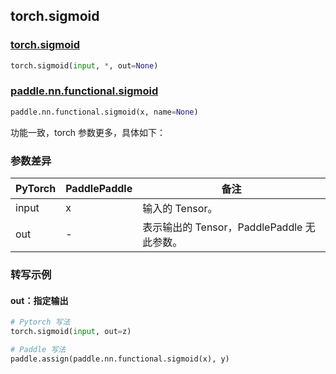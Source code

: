 ## torch.sigmoid
### [torch.sigmoid](https://pytorch.org/docs/stable/generated/torch.sigmoid.html?highlight=sigmoid#torch.sigmoid)

```python
torch.sigmoid(input, *, out=None)
```

### [paddle.nn.functional.sigmoid](https://www.paddlepaddle.org.cn/documentation/docs/zh/api/paddle/nn/functional/sigmoid_cn.html#sigmoid)

```python
paddle.nn.functional.sigmoid(x, name=None)
```

功能一致，torch 参数更多，具体如下：
### 参数差异
| PyTorch       | PaddlePaddle | 备注                                                   |
| ------------- | ------------ | ------------------------------------------------------ |
| input         | x            | 输入的 Tensor。                                      |
| out           | -            | 表示输出的 Tensor，PaddlePaddle 无此参数。               |


### 转写示例
#### out：指定输出
```python
# Pytorch 写法
torch.sigmoid(input, out=z)

# Paddle 写法
paddle.assign(paddle.nn.functional.sigmoid(x), y)
```
